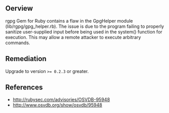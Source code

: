 ## Oerview
rgpg Gem for Ruby contains a flaw in the GpgHelper module
(lib/rgpg/gpg_helper.rb). The issue is due to the program failing to properly
sanitize user-supplied input before being used in the system() function for
execution. This may allow a remote attacker to execute arbitrary commands.


## Remediation
Upgrade to version `>= 0.2.3` or greater.

## References
- http://rubysec.com/advisories/OSVDB-95948
- http://www.osvdb.org/show/osvdb/95948
